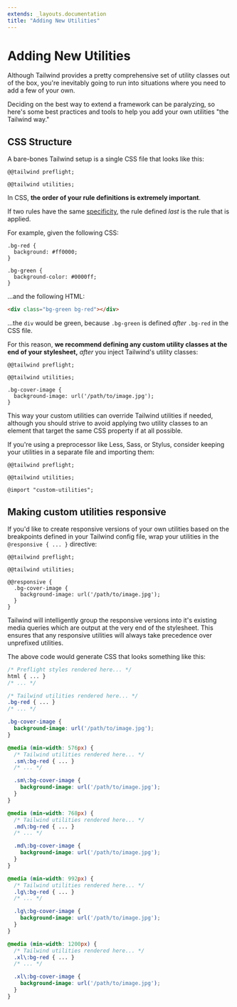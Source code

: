 ```yaml
---
extends: _layouts.documentation
title: "Adding New Utilities"
---
```


# Adding New Utilities

Although Tailwind provides a pretty comprehensive set of utility classes out of the box, you're inevitably going to run into situations where you need to add a few of your own.

Deciding on the best way to extend a framework can be paralyzing, so here's some best practices and tools to help you add your own utilities "the Tailwind way."

## CSS Structure

A bare-bones Tailwind setup is a single CSS file that looks like this:

```less
@@tailwind preflight;

@@tailwind utilities;
```

In CSS, **the order of your rule definitions is extremely important**.

If two rules have the same [specificity](https://developer.mozilla.org/en-US/docs/Web/CSS/Specificity), the rule defined *last* is the rule that is applied.

For example, given the following CSS:

```less
.bg-red {
  background: #ff0000;
}

.bg-green {
  background-color: #0000ff;
}
```

...and the following HTML:

```html
<div class="bg-green bg-red"></div>
```

...the `div` would be green, because `.bg-green` is defined *after* `.bg-red` in the CSS file.

For this reason, **we recommend defining any custom utility classes at the end of your stylesheet,** *after* you inject Tailwind's utility classes:


```less
@@tailwind preflight;

@@tailwind utilities;

.bg-cover-image {
  background-image: url('/path/to/image.jpg');
}
```

This way your custom utilities can override Tailwind utilities if needed, although you should strive to avoid applying two utility classes to an element that target the same CSS property if at all possible.

If you're using a preprocessor like Less, Sass, or Stylus, consider keeping your utilities in a separate file and importing them:

```less
@@tailwind preflight;

@@tailwind utilities;

@import "custom-utilities";
```

## Making custom utilities responsive

If you'd like to create responsive versions of your own utilities based on the breakpoints defined in your Tailwind config file, wrap your utilities in the `@responsive { ... }` directive:

```less
@@tailwind preflight;

@@tailwind utilities;

@@responsive {
  .bg-cover-image {
    background-image: url('/path/to/image.jpg');
  }
}
```

Tailwind will intelligently group the responsive versions into it's existing media queries which are output at the very end of the stylesheet. This ensures that any responsive utilities will always take precedence over unprefixed utilities.

The above code would generate CSS that looks something like this:

```css
/* Preflight styles rendered here... */
html { ... }
/* ... */

/* Tailwind utilities rendered here... */
.bg-red { ... }
/* ... */

.bg-cover-image {
  background-image: url('/path/to/image.jpg');
}

@media (min-width: 576px) {
  /* Tailwind utilities rendered here... */
  .sm\:bg-red { ... }
  /* ... */

  .sm\:bg-cover-image {
    background-image: url('/path/to/image.jpg');
  }
}

@media (min-width: 768px) {
  /* Tailwind utilities rendered here... */
  .md\:bg-red { ... }
  /* ... */

  .md\:bg-cover-image {
    background-image: url('/path/to/image.jpg');
  }
}

@media (min-width: 992px) {
  /* Tailwind utilities rendered here... */
  .lg\:bg-red { ... }
  /* ... */

  .lg\:bg-cover-image {
    background-image: url('/path/to/image.jpg');
  }
}

@media (min-width: 1200px) {
  /* Tailwind utilities rendered here... */
  .xl\:bg-red { ... }
  /* ... */

  .xl\:bg-cover-image {
    background-image: url('/path/to/image.jpg');
  }
}
```


